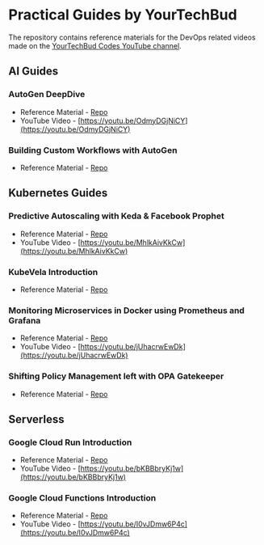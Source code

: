 # Practical Guides by YourTechBud

The repository contains reference materials for the DevOps related videos made on the [YourTechBud Codes YouTube channel](https://www.youtube.com/@YourTechBudCodes).

## AI Guides

### AutoGen DeepDive

- Reference Material - [Repo](./autogen-k8s-basic/)
- YouTube Video - [https://youtu.be/OdmyDGjNiCY](https://youtu.be/OdmyDGjNiCY) 

### Building Custom Workflows with AutoGen

- Reference Material - [Repo](./autogen-workflows/)

## Kubernetes Guides

### Predictive Autoscaling with Keda & Facebook Prophet

- Reference Material - [Repo](./predictive-autoscaling/)
- YouTube Video - [https://youtu.be/MhlkAivKkCw](https://youtu.be/MhlkAivKkCw) 

### KubeVela Introduction

- Reference Material - [Repo](./kubevela-introduction/)

### Monitoring Microservices in Docker using Prometheus and Grafana

- Reference Material - [Repo](https://github.com/YourTechBud/devops-guide/tree/master/monitoring-microservices-docker)
- YouTube Video - [https://youtu.be/jUhacrwEwDk](https://youtu.be/jUhacrwEwDk)

### Shifting Policy Management left with OPA Gatekeeper

- Reference Material - [Repo](./opa-gatekeeper)

## Serverless

### Google Cloud Run Introduction

- Reference Material - [Repo](./google-cloud-run-introduction/)
- YouTube Video - [https://youtu.be/bKBBbryKj1w](https://youtu.be/bKBBbryKj1w)

### Google Cloud Functions Introduction

- Reference Material - [Repo](./google-cloud-functions-introduction/)
- YouTube Video - [https://youtu.be/I0vJDmw6P4c](https://youtu.be/I0vJDmw6P4c)
